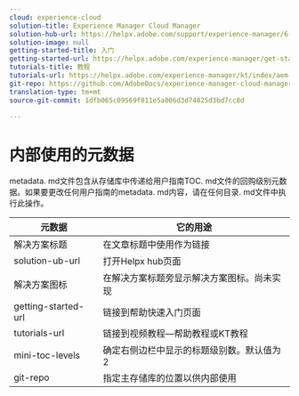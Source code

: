 ```yaml
---
cloud: experience-cloud
solution-title: Experience Manager Cloud Manager
solution-hub-url: https://helpx.adobe.com/support/experience-manager/6-4.html
solution-image: null
getting-started-title: 入门
getting-started-url: https://helpx.adobe.com/experience-manager/get-started.html
tutorials-title: 教程
tutorials-url: https://helpx.adobe.com/experience-manager/kt/index/aem-6-4-videos.html
git-repo: https://github.com/AdobeDocs/experience-manager-cloud-manager.en
translation-type: tm+mt
source-git-commit: 1dfb065c09569f811e5a006d3d74825d3bd7cc8d

---
```



# 内部使用的元数据

metadata. md文件包含从存储库中传递给用户指南TOC. md文件的回购级别元数据。如果要更改任何用户指南的metadata. md内容，请在任何目录. md文件中执行此操作。

| 元数据 | 它的用途 |
|--- |--- |
| 解决方案标题 | 在文章标题中使用作为链接 |
| solution-ub-url | 打开Helpx hub页面 |
| 解决方案图标 | 在解决方案标题旁显示解决方案图标。尚未实现 |
| getting-started-url | 链接到帮助快速入门页面 |
| tutorials-url | 链接到视频教程—帮助教程或KT教程 |
| mini-toc-levels | 确定右侧边栏中显示的标题级别数。默认值为2 |
| git-repo | 指定主存储库的位置以供内部使用 |
